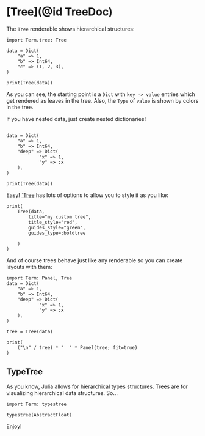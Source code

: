 # [Tree](@id TreeDoc)

The `Tree` renderable shows hierarchical structures:

```@example tree
import Term.tree: Tree

data = Dict(
    "a" => 1,
    "b" => Int64,
    "c" => (1, 2, 3),
)

print(Tree(data))
```

As you can see, the starting point is a `Dict` with `key -> value` entries which get rendered as leaves in the tree. Also, the `Type` of `value` is shown by colors in the tree.

If you have nested data, just create nested dictionaries!

```@example tree

data = Dict(
    "a" => 1,
    "b" => Int64,
    "deep" => Dict(
            "x" => 1,
            "y" => :x
    ),
)

print(Tree(data))
```

Easy! [`Tree](@ref) has lots of options to allow you to style it as you like:

```@example tree
print(
    Tree(data,
        title="my custom tree",
        title_style="red",
        guides_style="green",
        guides_type=:boldtree
    
    )
)
```

And of course trees behave just like any renderable so you can create layouts with them:
```@example 
import Term: Panel, Tree
data = Dict(
    "a" => 1,
    "b" => Int64,
    "deep" => Dict(
            "x" => 1,
            "y" => :x
    ),
)

tree = Tree(data)

print(
    ("\n" / tree) * "  " * Panel(tree; fit=true)
)
```

## TypeTree
As you know, Julia allows for hierarchical types structures. Trees are for visualizing hierarchical data structures. So...

```@example
import Term: typestree

typestree(AbstractFloat)
```

Enjoy!